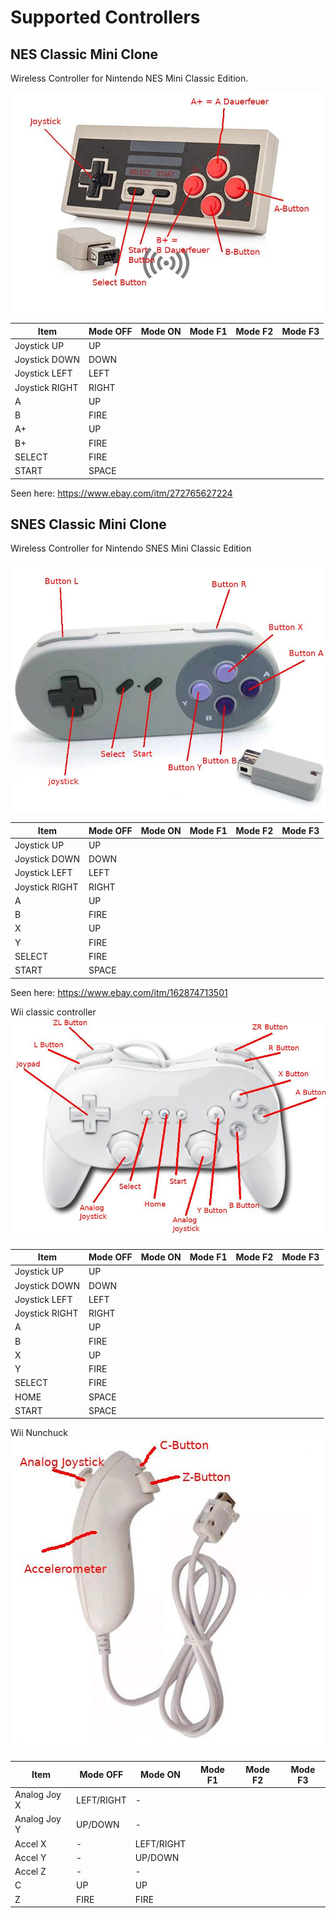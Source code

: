 # Supported Controllers

## NES Classic Mini Clone
Wireless Controller for Nintendo NES Mini Classic Edition.

![NES Classic Mini Clone](nes_classic_mini_clone.jpg)

| Item          |Mode OFF  |Mode ON   |Mode F1   |Mode F2   |Mode F3   |
| --------------|----------|----------|----------|----------|----------|
| Joystick UP   |UP        |          |          |          |          |
| Joystick DOWN |DOWN      |          |          |          |          |
| Joystick LEFT |LEFT      |          |          |          |          |
| Joystick RIGHT|RIGHT     |          |          |          |          |
| A             |UP        |          |          |          |          |
| B             |FIRE      |          |          |          |          |
| A+            |UP        |          |          |          |          |
| B+            |FIRE      |          |          |          |          |
| SELECT        |FIRE      |          |          |          |          |
| START         |SPACE     |          |          |          |          |

Seen here: https://www.ebay.com/itm/272765627224


## SNES Classic Mini Clone
Wireless Controller for Nintendo SNES Mini Classic Edition

![SNES Classic Mini Clone](snes_classic_mini_clone.jpg)

| Item          |Mode OFF  |Mode ON   |Mode F1   |Mode F2   |Mode F3   |
| --------------|----------|----------|----------|----------|----------|
| Joystick UP   |UP        |          |          |          |          |
| Joystick DOWN |DOWN      |          |          |          |          |
| Joystick LEFT |LEFT      |          |          |          |          |
| Joystick RIGHT|RIGHT     |          |          |          |          |
| A             |UP        |          |          |          |          |
| B             |FIRE      |          |          |          |          |
| X             |UP        |          |          |          |          |
| Y             |FIRE      |          |          |          |          |
| SELECT        |FIRE      |          |          |          |          |
| START         |SPACE     |          |          |          |          |

Seen here: https://www.ebay.com/itm/162874713501

Wii classic controller
![Wii Classic](wii_classic.jpg)

| Item          |Mode OFF  |Mode ON   |Mode F1   |Mode F2   |Mode F3   |
| --------------|----------|----------|----------|----------|----------|
| Joystick UP   |UP        |          |          |          |          |
| Joystick DOWN |DOWN      |          |          |          |          |
| Joystick LEFT |LEFT      |          |          |          |          |
| Joystick RIGHT|RIGHT     |          |          |          |          |
| A             |UP        |          |          |          |          |
| B             |FIRE      |          |          |          |          |
| X             |UP        |          |          |          |          |
| Y             |FIRE      |          |          |          |          |
| SELECT        |FIRE      |          |          |          |          |
| HOME          |SPACE     |          |          |          |          |
| START         |SPACE     |          |          |          |          |

Wii Nunchuck
![Wii Nunchuk](wii_nunchuk.jpg)

| Item          |Mode OFF  |Mode ON   |Mode F1   |Mode F2   |Mode F3   |
| --------------|----------|----------|----------|----------|----------|
| Analog Joy X  |LEFT/RIGHT|-         |          |          |          |
| Analog Joy Y  |UP/DOWN   |-         |          |          |          |
| Accel X       |-         |LEFT/RIGHT|          |          |          |
| Accel Y       |-         |UP/DOWN   |          |          |          |
| Accel Z       |-         |-         |          |          |          |
| C             |UP        |UP        |          |          |          |
| Z             |FIRE      |FIRE      |          |          |          |
